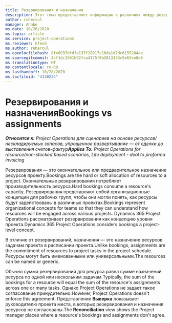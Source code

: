 ```yaml
---
title: Резервирования и назначения
description: Этот тема предоставляет информацию о различиях между резервированием ресурсов и назначением ресурсов.
author: ruhercul
manager: Annbe
ms.date: 10/26/2020
ms.topic: article
ms.service: project-operations
ms.reviewer: kfend
ms.author: ruhercul
ms.openlocfilehash: 8fe6937dfdfe137f28917c16da1d7dc6155284ae
ms.sourcegitcommit: 4cf1dc1561b92fca4175f0b3813133c5e63ce8e6
ms.translationtype: HT
ms.contentlocale: ru-RU
ms.lasthandoff: 10/28/2020
ms.locfileid: "4130234"
---
```

# <a name="bookings-vs-assignments"></a><span data-ttu-id="4c3c5-103">Резервирования и назначения</span><span class="sxs-lookup"><span data-stu-id="4c3c5-103">Bookings vs assignments</span></span>

<span data-ttu-id="4c3c5-104">_**Относится к:** Project Operations для сценариев на основе ресурсов/нескладируемых запасов, упрощенное развертывание — от сделки до выставления счетов-фактур_</span><span class="sxs-lookup"><span data-stu-id="4c3c5-104">_**Applies To:** Project Operations for resource/non-stocked based scenarios, Lite deployment - deal to proforma invoicing_</span></span>

<span data-ttu-id="4c3c5-105">Резервирования — это окончательное или предварительное назначение ресурсов проекту.</span><span class="sxs-lookup"><span data-stu-id="4c3c5-105">Bookings are the hard or soft allocation of resources to a project.</span></span> <span data-ttu-id="4c3c5-106">Окончательные резервирования потребляет производительность ресурса.</span><span class="sxs-lookup"><span data-stu-id="4c3c5-106">Hard bookings consume a resource's capacity.</span></span> <span data-ttu-id="4c3c5-107">Резервирования представляют собой организационные концепции для рабочих групп, чтобы они могли понять, как ресурсы будут задействованы в различных проектах.</span><span class="sxs-lookup"><span data-stu-id="4c3c5-107">Bookings represent organizational concepts for teams so that they can understand how resources will be engaged across various projects.</span></span> <span data-ttu-id="4c3c5-108">Dynamics 365 Project Operations рассматривает резервирования как концепцию уровня проекта.</span><span class="sxs-lookup"><span data-stu-id="4c3c5-108">Dynamics 365 Project Operations considers bookings a project-level concept.</span></span> 

<span data-ttu-id="4c3c5-109">В отличие от резервирований, назначения — это назначение ресурсов задачам проекта в расписании проекта.</span><span class="sxs-lookup"><span data-stu-id="4c3c5-109">Unlike bookings, assignments are the commitment of resources to project tasks in the project schedule.</span></span> <span data-ttu-id="4c3c5-110">Ресурсы могут быть именованными или универсальными.</span><span class="sxs-lookup"><span data-stu-id="4c3c5-110">The resources can be named or generic.</span></span> 

<span data-ttu-id="4c3c5-111">Обычно сумма резервирований для ресурса равна сумме назначений ресурса по одной или нескольким задачам.</span><span class="sxs-lookup"><span data-stu-id="4c3c5-111">Typically, the sum of the bookings for a resource will equal the sum of the resource's assignments across one or many tasks.</span></span> <span data-ttu-id="4c3c5-112">Однако Project Operations не задает такое согласование принудительно.</span><span class="sxs-lookup"><span data-stu-id="4c3c5-112">However, Project Operations doesn't enforce this agreement.</span></span> <span data-ttu-id="4c3c5-113">Представление **Выверка** показывает руководителю проекта места, в которых резервирования и назначения ресурсов не согласованы.</span><span class="sxs-lookup"><span data-stu-id="4c3c5-113">The **Reconciliation** view shows the Project manager places where a resource's bookings and assignments don't agree.</span></span>
